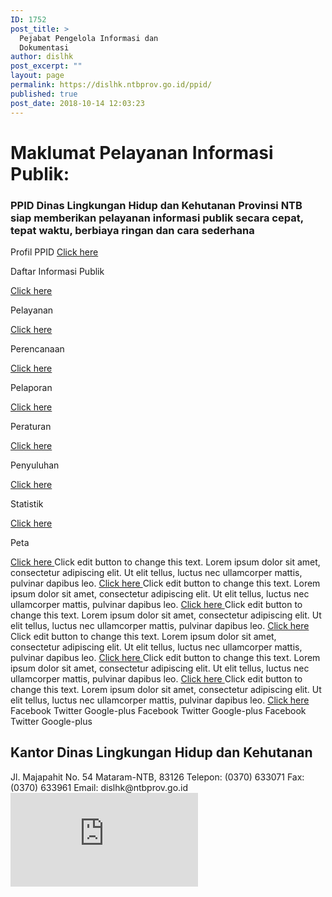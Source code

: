 ```yaml
---
ID: 1752
post_title: >
  Pejabat Pengelola Informasi dan
  Dokumentasi
author: dislhk
post_excerpt: ""
layout: page
permalink: https://dislhk.ntbprov.go.id/ppid/
published: true
post_date: 2018-10-14 12:03:23
---
```

<h1>Maklumat Pelayanan Informasi Publik:</h1>
<h3>PPID Dinas Lingkungan Hidup dan Kehutanan Provinsi NTB siap memberikan pelayanan informasi publik secara cepat, tepat waktu, berbiaya ringan dan cara sederhana</h3>
Profil PPID

<a role="button" href="#">
Click here
</a>

Daftar Informasi Publik

<a role="button" href="#">
Click here
</a>

Pelayanan

<a role="button" href="#">
Click here
</a>

Perencanaan

<a role="button" href="#">
Click here
</a>

Pelaporan

<a role="button" href="#">
Click here
</a>

Peraturan

<a role="button" href="#">
Click here
</a>

Penyuluhan

<a role="button" href="#">
Click here
</a>

Statistik

<a role="button" href="#">
Click here
</a>

Peta

<a role="button" href="#">
Click here
</a>
Click edit button to change this text. Lorem ipsum dolor sit amet, consectetur adipiscing elit. Ut elit tellus, luctus nec ullamcorper mattis, pulvinar dapibus leo.
<a role="button" href="#">
Click here
</a>
Click edit button to change this text. Lorem ipsum dolor sit amet, consectetur adipiscing elit. Ut elit tellus, luctus nec ullamcorper mattis, pulvinar dapibus leo.
<a role="button" href="#">
Click here
</a>
Click edit button to change this text. Lorem ipsum dolor sit amet, consectetur adipiscing elit. Ut elit tellus, luctus nec ullamcorper mattis, pulvinar dapibus leo.
<a role="button" href="#">
Click here
</a>
Click edit button to change this text. Lorem ipsum dolor sit amet, consectetur adipiscing elit. Ut elit tellus, luctus nec ullamcorper mattis, pulvinar dapibus leo.
<a role="button" href="#">
Click here
</a>
Click edit button to change this text. Lorem ipsum dolor sit amet, consectetur adipiscing elit. Ut elit tellus, luctus nec ullamcorper mattis, pulvinar dapibus leo.
<a role="button" href="#">
Click here
</a>
Click edit button to change this text. Lorem ipsum dolor sit amet, consectetur adipiscing elit. Ut elit tellus, luctus nec ullamcorper mattis, pulvinar dapibus leo.
<a role="button" href="#">
Click here
</a>
<a target="_blank" rel="noopener">
Facebook
</a>
<a target="_blank" rel="noopener">
Twitter
</a>
<a target="_blank" rel="noopener">
Google-plus
</a>
<a target="_blank" rel="noopener">
Facebook
</a>
<a target="_blank" rel="noopener">
Twitter
</a>
<a target="_blank" rel="noopener">
Google-plus
</a>
<a target="_blank" rel="noopener">
Facebook
</a>
<a target="_blank" rel="noopener">
Twitter
</a>
<a target="_blank" rel="noopener">
Google-plus
</a>
<h2>Kantor Dinas Lingkungan Hidup dan Kehutanan</h2>
Jl. Majapahit No. 54
Mataram-NTB, 83126
Telepon: (0370) 633071
Fax: (0370) 633961
Email: dislhk@ntbprov.go.id

<iframe src="https://maps.google.com/maps?q=kantor%20dinas%20lhk&amp;t=m&amp;z=17&amp;output=embed&amp;iwloc=near" frameborder="0" marginwidth="0" marginheight="0" scrolling="no" aria-label="kantor dinas lhk"></iframe>